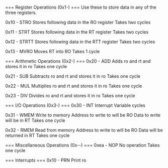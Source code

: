 === Register Operations (0x1-) === 
Use these to store data in any of the three registers.

0x10 - STRO
Stores following data in the RO register
Takes two cycles

0x11 - STRT
Stores following data in the RT register
Takes two cycles

0x12 - STRTT
Stores following data in the RTT register
Takes two cycles

0x13 - MVRO
Moves RT into RO
Takes 1 cycle



=== Arithmetic Operations (0x2-) ===
0x20 - ADD
Adds ro and rt and stores it in ro
Takes one cycle

0x21 - SUB
Subtracts ro and rt and stores it in ro
Takes one cycle

0x22 - MUL
Multiplies ro and rt and stores it in ro
Takes one cycle

0x23 - DIV
Divides ro and rt and stores it in ro
Takes one cycle



=== I/O Operations (0x3-) ===
0x30 - INT
Interrupt
Variable cycles

0x31 - WMEM
Write to memory
Address to write to will be RO
Data to write will be in RT
Takes one cycle

0x32 - RMEM
Read from memory
Address to write to will be RO
Data will be returned in RT
Takes one cycle



=== Miscellaneous Operations (0x--) ===
0xea - NOP
No operation
Takes one cycle



=== Interrupts ===
0x10 - PRN
Print ro